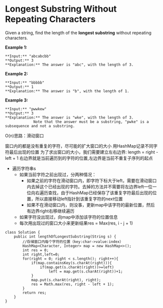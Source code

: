 # Longest Substring Without Repeating Characters

Given a string, find the length of the **longest substring** without repeating characters.

**Example 1:**
```
**Input:** "abcabcbb"
**Output:** 3 
**Explanation:** The answer is "abc", with the length of 3. 
```
**Example 2:**
```
**Input:** "bbbbb"
**Output:** 1
**Explanation:** The answer is "b", with the length of 1.
```
**Example 3:**
```
**Input:** "pwwkew"
**Output:** 3
**Explanation:** The answer is "wke", with the length of 3. 
             Note that the answer must be a substring, "pwke" is a subsequence and not a substring.
```
             

O(n)思路：滑动窗口

窗口内的都是没有重复的字符，尽可能的扩大窗口的大小
用HashMap记录不同字符最后出现的位置
为了求出窗口的大小，我们需要建立左右边界: length = right - left + 1
右边界就是当前遍历到的字符的位置,左边界是当前不重复子序列的起点
 
* 遍历字符串s
  * 如果当前字符之前出现过，分两种情况：
    * 如果之前的字符在滑动窗口内，即字符下标大于left，需要在滑动窗口内去掉这个已经出现的字符。去掉的方法并不需要将左边界left一位一位向右遍历查找，由于HashMap已经保存了该重复字符最后出现的位置，所以直接移动left指针到该重复字符的next位置
    * 如果不在滑动窗口内，则没事，更新map中该字符的最新位置，然后有边界right右移继续遍历
  * 如果字符没出现过，向map中添加该字符的位置信息
  * 每次用出现过的窗口大小来更新结果res = Max(res, i - j + 1)
 
```
class Solution {
    public int lengthOfLongestSubstring(String s) {
        //存储窗口内每个字符的位置（key:char->value:index）
        HashMap<Character, Integer> map = new HashMap<>();
        int res = 0;
        int right,left=0;
        for(right = 0; right < s.length(); right++){
            if(map.containsKey(s.charAt(right))){
                if(map.get(s.charAt(right))>=left)
                    left = map.get(s.charAt(right))+1;
            }          
            map.put(s.charAt(right), right);
            res = Math.max(res, right - left + 1);
        }
        return res;
    }
}
```
